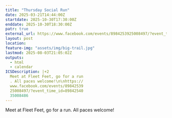 ```yaml
---
title: "Thursday Social Run"
date: 2025-03-21T14:44:00Z
startdate: 2025-10-30T17:30:00Z
enddate: 2025-10-30T18:30:00Z
patr: true
external_url: https://www.facebook.com/events/8984253925008497/?event_time_id=8984254035008486
layout: post
location: 
feature-img: "assets/img/big-trail.jpg"
lastmod: 2025-08-03T21:05:02Z
outputs:
  - html
  - calendar
ICSDescription: |+2
  Meet at Fleet Feet, go for a run  . All paces welcome!\n\nhttps://  www.facebook.com/events/89842539  25008497/?event_time_id=89842540  35008486
---
```


Meet at Fleet Feet, go for a run. All paces welcome!<br>
  <br>
  
